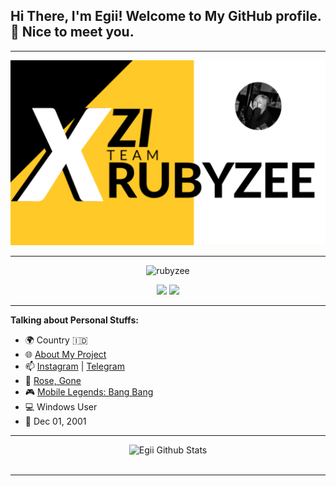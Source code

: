 <!-- Your title -->
## Hi There, I'm Egii! Welcome to My GitHub profile. 👋 Nice to meet you.

---

<p align="center">
  <img src="https://github.com/rubyzee/rubyzee/raw/main/banner.png"><br>
</p>

---

<p align="center"> <img src="https://komarev.com/ghpvc/?username=rubyzee&label=Profile%20views&color=0e75b6&style=flat" alt="rubyzee" /> </p>
<p align="center">
<a href="https://github.com/rubyzee"> <img src="https://img.shields.io/badge/-Github-000?style=flat&logo=Github&logoColor=white" /></a>
<a href="https://regidesoftian@gmail.com"> <img src="https://img.shields.io/badge/-Gmail-c14438?style=flat&logo=Gmail&logoColor=white" /></a>

---
<!-- Talking about you -->
**Talking about Personal Stuffs:**

- 🌍 Country 🇮🇩
- 🌐 [About My Project](https://t.me/StrelicaRuby)
- 📫 [Instagram](https://www.instagram.com/eggi.rd/) | [Telegram](https://t.me/mystrelica)
- 🎼 [Rose, Gone](https://youtu.be/0Yn8-0nUiLk)
- 🎮 [Mobile Legends: Bang Bang](https://m.mobilelegends.com/id)
- 💻 Windows User
- 🎉 Dec 01, 2001
	
---

<div align="center">
  <img src="https://github-readme-stats.vercel.app/api?username=rubyzee&show_icons=true&theme=aura" alt="Egii Github Stats">
  <br><br>

---
